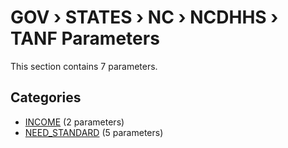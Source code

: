 # GOV › STATES › NC › NCDHHS › TANF Parameters

This section contains 7 parameters.

## Categories

- [INCOME](income/index.md) (2 parameters)
- [NEED_STANDARD](need_standard/index.md) (5 parameters)
